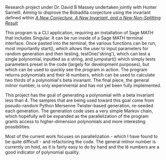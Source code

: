 Research project under Dr. David B Massey undertaken jointly with Hunter Sarnelli. Aiming to disprove the Bobadilla conjecture using the invariant defined within [*A New Conjecture, A New Invariant, and a New Non-Splitting Result*](https://arxiv.org/pdf/1410.3316.pdf) 

This program is a CLI application, requiring an installation of Sage MATH that includes Singular. It can be run inside of a Sage MATH terminal interface. Once pasted into the terminal, the various functions can be run, most importantly start(), which allows the user to input parameters for random generation and then testing, testOne('string'), which can test a single polynomial, inputted as a string, and jumpstart() which simply tests parameters preset in the code (largely for development purposes), but which can be used to quickly see the program in action. The program returns polynomials and their lê numbers, which can be used to calculate two thirds of a polynomial's beta invariant. The final piece, the general milnor number, is only experimental and has not yet been fully implemented.

This project has the goal of generating a polynomial with a beta invariant less than 4. The samples that are being used toward this goal come from pseudo-random Python Mersenne Twister-based generation, re-seeded each generation. The generation code uses a very simple Markov chain, which hopefully will be expanded as the parallelization of the program grants access to higher-dimension polynomials and more interesting possibilities.

Most of the current work focuses on parallelization - which I have found to be quite difficult - and refactoring the code. The general milnor number is currently on hold, as it is fairly easy to do by hand and the lê numbers are a good indicator of polynomial quality.
